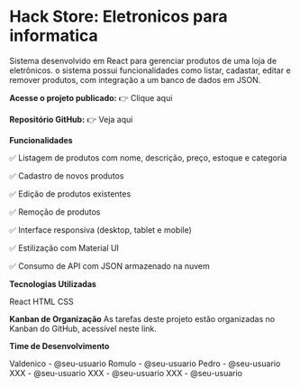 # Hack Store: Eletronicos para informatica 
Sistema desenvolvido em React para gerenciar produtos de uma loja de eletrônicos. o sistema possui funcionalidades como listar, cadastar, editar e remover produtos, com integração a um banco de dados em JSON.

**Acesse o projeto publicado:** 👉 Clique aqui

**Repositório GitHub:** 👉 Veja aqui


**Funcionalidades**
 
✅ Listagem de produtos com nome, descrição, preço, estoque e categoria

✅ Cadastro de novos produtos

✅ Edição de produtos existentes

✅ Remoção de produtos

✅ Interface responsiva (desktop, tablet e mobile)

✅ Estilização com Material UI

✅ Consumo de API com JSON armazenado na nuvem

**Tecnologias Utilizadas**

React
HTML CSS

**Kanban de Organização**
As tarefas deste projeto estão organizadas no Kanban do GitHub, acessível neste link.

**Time de Desenvolvimento**

Valdenico - @seu-usuario
Romulo - @seu-usuario
Pedro - @seu-usuario
XXX - @seu-usuario
XXX - @seu-usuario
XXX - @seu-usuario
